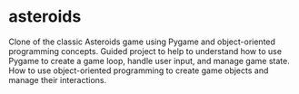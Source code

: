 # asteroids
Clone of the classic Asteroids game using Pygame and object-oriented programming concepts. Guided project to help to understand how to use Pygame to create a game loop, handle user input, and manage game state. How to use object-oriented programming to create game objects and manage their interactions. 

